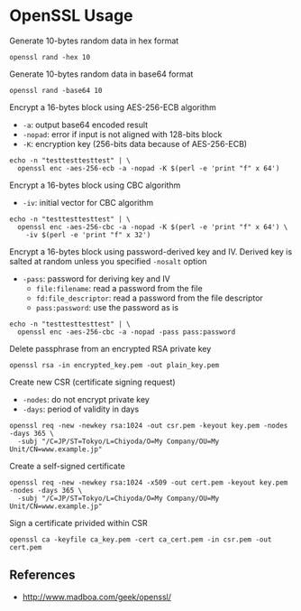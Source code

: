 OpenSSL Usage
=============

Generate 10-bytes random data in hex format

    openssl rand -hex 10

Generate 10-bytes random data in base64 format

    openssl rand -base64 10

Encrypt a 16-bytes block using AES-256-ECB algorithm

 * `-a`: output base64 encoded result
 * `-nopad`: error if input is not aligned with 128-bits block
 * `-K`: encryption key (256-bits data because of AES-256-ECB)

```
echo -n "testtesttesttest" | \
  openssl enc -aes-256-ecb -a -nopad -K $(perl -e 'print "f" x 64')
```

Encrypt a 16-bytes block using CBC algorithm

 * `-iv`: initial vector for CBC algorithm

```
echo -n "testtesttesttest" | \
  openssl enc -aes-256-cbc -a -nopad -K $(perl -e 'print "f" x 64') \
    -iv $(perl -e 'print "f" x 32')
```

Encrypt a 16-bytes block using password-derived key and IV.
Derived key is salted at random unless you specified `-nosalt` option

 * `-pass`: password for deriving key and IV
   * `file:filename`: read a password from the file
   * `fd:file_descriptor`: read a password from the file descriptor
   * `pass:password`: use the password as is

```
echo -n "testtesttesttest" | \
  openssl enc -aes-256-cbc -a -nopad -pass pass:password
```

Delete passphrase from an encrypted RSA private key

    openssl rsa -in encrypted_key.pem -out plain_key.pem

Create new CSR (certificate signing request)

 * `-nodes`: do not encrypt private key
 * `-days`: period of validity in days

```
openssl req -new -newkey rsa:1024 -out csr.pem -keyout key.pem -nodes -days 365 \
  -subj "/C=JP/ST=Tokyo/L=Chiyoda/O=My Company/OU=My Unit/CN=www.example.jp"
```

Create a self-signed certificate

    openssl req -new -newkey rsa:1024 -x509 -out cert.pem -keyout key.pem -nodes -days 365 \
      -subj "/C=JP/ST=Tokyo/L=Chiyoda/O=My Company/OU=My Unit/CN=www.example.jp"

Sign a certificate privided within CSR

    openssl ca -keyfile ca_key.pem -cert ca_cert.pem -in csr.pem -out cert.pem

References
----------

 * http://www.madboa.com/geek/openssl/
